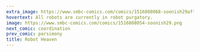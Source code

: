 ```yaml
---
extra_image: https://www.smbc-comics.com/comics/1516808068-soonish29after.png
hovertext: All robots are currently in robot purgatory.
image: https://www.smbc-comics.com/comics/1516808054-soonish29.png
next_comic: coordination
prev_comic: parsimony
title: Robot Heaven
---
```


